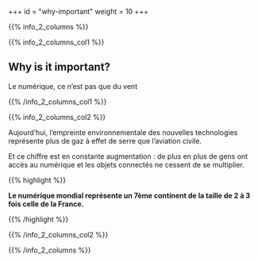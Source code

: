 +++
id = "why-important"
weight = 10
+++

{{% info_2_columns %}}

{{% info_2_columns_col1 %}}

## Why is it important?

Le numérique, ce n’est pas que du vent

{{% /info_2_columns_col1 %}}

{{% info_2_columns_col2 %}}

Aujourd’hui, l’empreinte environnementale des nouvelles technologies représente plus de gaz à effet de serre que
l’aviation civile.

Et ce chiffre est en constante augmentation : de plus en plus de gens ont accès au numérique et les objets connectés ne
cessent de se multiplier.

{{% highlight %}}

**Le numérique mondial représente un 7ème continent de la taille de 2 à 3 fois celle de la France.**

{{% /highlight %}}

{{% /info_2_columns_col2 %}}

{{% /info_2_columns %}}
